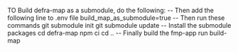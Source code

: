 TO Build defra-map as a submodule, do the following:
 -- Then add the following line to .env file
    build_map_as_submodule=true
-- Then run these commands
 git submodule init
 git submodule update
 -- Install the submodule packages
 cd defra-map
 npm ci
 cd ..
-- Finally build the fmp-app 
 run build-map
